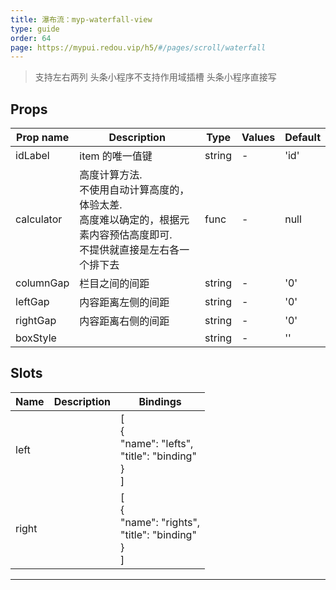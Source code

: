```yaml
---
title: 瀑布流：myp-waterfall-view
type: guide
order: 64
page: https://mypui.redou.vip/h5/#/pages/scroll/waterfall
---
```


> 支持左右两列
> 头条小程序不支持作用域插槽
> 头条小程序直接写

## Props

| Prop name  | Description                                                                                                                     | Type   | Values | Default |
| ---------- | ------------------------------------------------------------------------------------------------------------------------------- | ------ | ------ | ------- |
| idLabel    | item 的唯一值键                                                                                                                 | string | -      | 'id'    |
| calculator | 高度计算方法.<br>不使用自动计算高度的，体验太差.<br>高度难以确定的，根据元素内容预估高度即可.<br>不提供就直接是左右各一个排下去 | func   | -      | null    |
| columnGap  | 栏目之间的间距                                                                                                                  | string | -      | '0'     |
| leftGap    | 内容距离左侧的间距                                                                                                              | string | -      | '0'     |
| rightGap   | 内容距离右侧的间距                                                                                                              | string | -      | '0'     |
| boxStyle   |                                                                                                                                 | string | -      | ''      |

## Slots

| Name  | Description | Bindings                                                        |
| ----- | ----------- | --------------------------------------------------------------- |
| left  |             | [<br> {<br> "name": "lefts",<br> "title": "binding"<br> }<br>]  |
| right |             | [<br> {<br> "name": "rights",<br> "title": "binding"<br> }<br>] |

---
